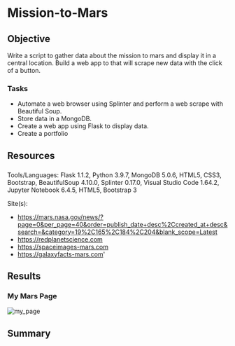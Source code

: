 # Mission-to-Mars

## Objective
Write a script to gather data about the mission to mars and display it in a central location.  Build a web app to that will scrape new data with the click of a button.

### Tasks
- Automate a web browser using Splinter and perform a web scrape with Beautiful Soup.
- Store data in a MongoDB.
- Create a web app using Flask to display data.
- Create a portfolio

## Resources
### 
Tools/Languages: Flask 1.1.2, Python 3.9.7, MongoDB 5.0.6, HTML5, CSS3, Bootstrap, BeautifulSoup 4.10.0, Splinter 0.17.0, Visual Studio Code 1.64.2, Jupyter Notebook 6.4.5, HTML5, Bootstrap 3

Site(s):
- https://mars.nasa.gov/news/?page=0&per_page=40&order=publish_date+desc%2Ccreated_at+desc&search=&category=19%2C165%2C184%2C204&blank_scope=Latest
- https://redplanetscience.com
- https://spaceimages-mars.com
- https://galaxyfacts-mars.com'

## Results

### My Mars Page
![my_page](https://user-images.githubusercontent.com/33010018/155830169-78a28b8f-a82c-4965-b30a-e18477a2cb78.png)


## Summary

